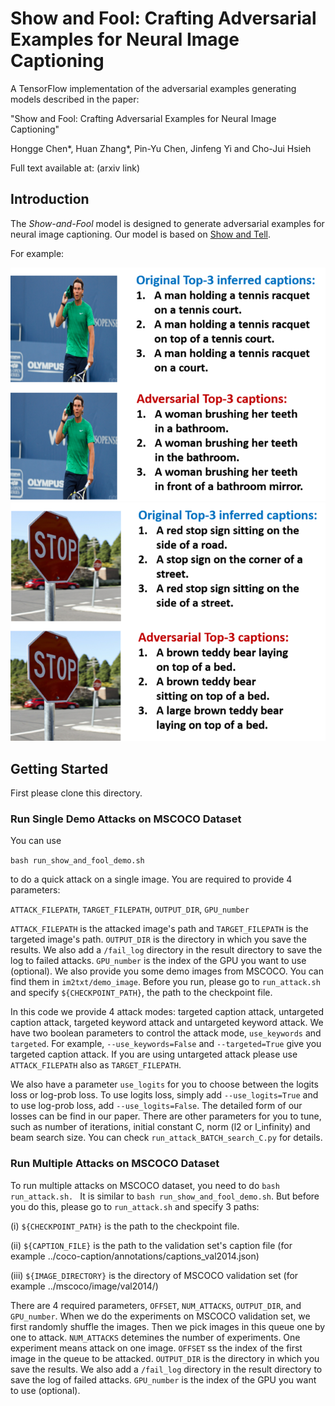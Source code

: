 # Show and Fool: Crafting Adversarial Examples for Neural Image Captioning

A TensorFlow implementation of the adversarial examples generating models described in the paper:

"Show and Fool: Crafting Adversarial Examples for Neural Image Captioning"

Hongge Chen\*, Huan Zhang\*, Pin-Yu Chen, Jinfeng Yi and Cho-Jui Hsieh


Full text available at: (arxiv link)


## Introduction

The *Show-and-Fool* model is designed to generate adversarial examples for neural image captioning. Our model is based on  [Show and Tell](https://github.com/tensorflow/models/tree/master/research/im2txt). 

For example:

![Example captions](ReadmeImages/Fig_nadal_2_small.png)
![Example captions](ReadmeImages/Fig_stopsign_2_small.png)

## Getting Started

First please clone this directory.

### Run Single Demo Attacks on MSCOCO Dataset
You can use 

```bash run_show_and_fool_demo.sh``` 

to do a quick attack on a single image. You are required to provide 4 parameters: 

```ATTACK_FILEPATH```, ```TARGET_FILEPATH```, ```OUTPUT_DIR```, ```GPU_number```

```ATTACK_FILEPATH``` is the attacked image's path and ```TARGET_FILEPATH``` is the targeted image's path. ```OUTPUT_DIR``` is the directory in which you save the results. We also add a ```/fail_log``` directory in the result directory to save the log to failed attacks. ```GPU_number``` is the index of the GPU you want to use (optional). We also provide you some demo images from MSCOCO. You can find them in ```im2txt/demo_image```. Before you run, please go to ```run_attack.sh``` and specify ```${CHECKPOINT_PATH}```, the path to the checkpoint file.

In this code we provide 4 attack modes: targeted caption attack, untargeted caption attack, targeted keyword attack and untargeted keyword attack. We have two boolean parameters to control the attack mode, ```use_keywords``` and ```targeted```. 
For example, ```--use_keywords=False``` and ```--targeted=True``` give you targeted caption attack. If you are using untargeted attack please use ```ATTACK_FILEPATH``` also as ```TARGET_FILEPATH```. 

We also have a parameter ```use_logits``` for you to choose between the logits loss or log-prob loss. To use logits loss, simply add ```--use_logits=True``` and to use log-prob loss, add ```--use_logits=False```. The detailed form of our losses can be find in our paper. There are other parameters for you to tune, such as number of iterations, initial constant C, norm (l2 or l_infinity) and beam search size. You can check ```run_attack_BATCH_search_C.py``` for details.



### Run Multiple Attacks on MSCOCO Dataset
To run multiple attacks on MSCOCO dataset, you need to do ```bash run_attack.sh. ``` It is similar to ```bash run_show_and_fool_demo.sh```. But before you do this, please go to ```run_attack.sh``` and specify 3 paths:

(i) ```${CHECKPOINT_PATH}``` is the path to the checkpoint file.

(ii) ```${CAPTION_FILE}``` is the path to the validation set's caption file (for example ../coco-caption/annotations/captions_val2014.json)

(iii) ```${IMAGE_DIRECTORY}``` is the directory of MSCOCO validation set (for example ../mscoco/image/val2014/)

There are 4 required parameters, ```OFFSET```, ```NUM_ATTACKS```, ```OUTPUT_DIR```, and ```GPU_number```. When we do the experiments on MSCOCO validation set, we first randomly shuffle the images. Then we pick images in this queue one by one to attack. ```NUM_ATTACKS``` detemines the number of experiments. One experiment means attack on one image. ```OFFSET``` ss the index of the first image in the queue to be attacked. ```OUTPUT_DIR``` is the directory in which you save the results. We also add a ```/fail_log``` directory in the result directory to save the log of failed attacks. ```GPU_number``` is the index of the GPU you want to use (optional). 

 





